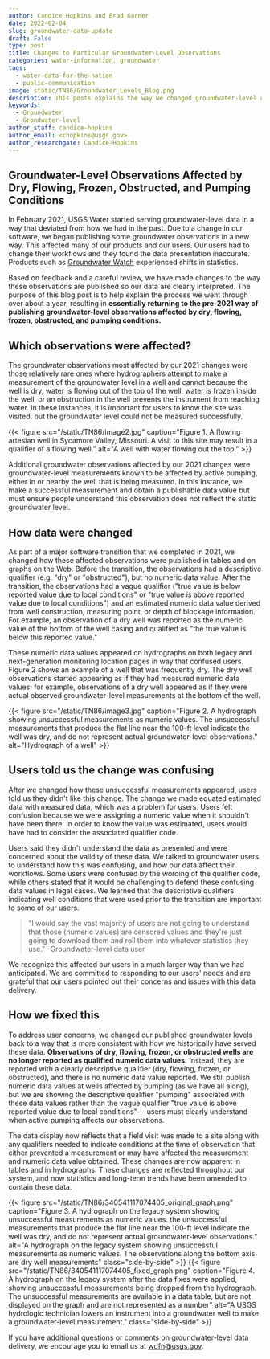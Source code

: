 ```yaml
---
author: Candice Hopkins and Brad Garner
date: 2022-02-04
slug: groundwater-data-update
draft: False
type: post
title: Changes to Particular Groundwater-Level Observations
categories: water-information, groundwater
tags:
  - water-data-for-the-nation
  - public-communication
image: static/TN86/Groundwater_Levels_Blog.png
description: This posts explains the way we changed groundwater-level observations to the pre-2021 way of publishing observations.
keywords:
  - Groundwater
  - Grondwater-level
author_staff: candice-hopkins
author_email: <chopkins@usgs.gov>
author_researchgate: Candice-Hopkins
---
```

## Groundwater-Level Observations Affected by Dry, Flowing, Frozen, Obstructed, and Pumping Conditions

In February 2021, USGS Water started serving groundwater-level data in a
way that deviated from how we had in the past. Due to a change in our
software, we began publishing some groundwater observations in a new
way. This affected many of our products and our users. Our users had to
change their workflows and they found the data presentation inaccurate.
Products such as [Groundwater
Watch](https://groundwaterwatch.usgs.gov/) experienced shifts in statistics.

Based on feedback and a careful review, we have made changes to the way
these observations are published so our data are clearly interpreted.
The purpose of this blog post is to help explain the process we went
through over about a year, resulting in **essentially returning to
the pre-2021 way of publishing groundwater-level observations affected
by dry, flowing, frozen, obstructed, and pumping conditions.**

## Which observations were affected?

The groundwater observations most affected by our 2021 changes were
those relatively rare ones where hydrographers attempt to make a
measurement of the groundwater level in a well and cannot because the
well is dry, water is flowing out of the top of the well, water is
frozen inside the well, or an obstruction in the well prevents the
instrument from reaching water. In these instances, it is important for
users to know the site was visited, but the groundwater level could not
be measured successfully.

{{< figure src="/static/TN86/image2.jpg" caption="Figure 1. A flowing artesian well in Sycamore Valley, Missouri. A visit to this site may result in a qualifier of a flowing well." alt="A well with water flowing out the top." >}}


Additional groundwater observations affected by our 2021 changes were
groundwater-level measurements known to be affected by active pumping,
either in or nearby the well that is being measured. In this instance,
we make a successful measurement and obtain a publishable data value but
must ensure people understand this observation does not reflect the
static groundwater level.

## How data were changed

As part of a major software transition that we completed in 2021, we
changed how these affected observations were published in tables and on
graphs on the Web. Before the transition, the observations had a
descriptive qualifier (e.g. "dry" or "obstructed"), but no numeric data
value. After the transition, the observations had a vague qualifier
("true value is below reported value due to local conditions" or "true
value is above reported value due to local conditions") and an estimated
numeric data value derived from well construction, measuring point, or
depth of blockage information. For example, an observation of a dry well
was reported as the numeric value of the bottom of the well casing and
qualified as "the true value is below this reported value."

These numeric data values appeared on hydrographs on both legacy and
next-generation monitoring location pages in way that confused users.
Figure 2 shows an example of a well that was frequently dry. The dry
well observations started appearing as if they had measured numeric data
values; for example, observations of a dry well appeared as if they were
actual observed groundwater-level measurements at the bottom of the
well.


{{< figure src="/static/TN86/image3.jpg" caption="Figure 2. A hydrograph showing unsuccessful measurements as numeric values. The unsuccessful measurements that produce the flat line near the 100-ft level indicate the well was dry, and do not represent actual groundwater-level observations." alt="Hydrograph of a well" >}}



## Users told us the change was confusing

After we changed how these unsuccessful measurements appeared, users told us they
didn't like this change. The change we made equated estimated data with
measured data, which was a problem for users. Users felt confusion
because we were assigning a numeric value when it shouldn't have been
there. In order to know the value was estimated, users would have had to
consider the associated qualifier code.

Users said they didn't understand the data as presented and were
concerned about the validity of these data. We talked to groundwater
users to understand how this was confusing, and how our data affect
their workflows. Some users were confused by the wording of the
qualifier code, while others stated that it would be challenging to
defend these confusing data values in legal cases. We learned that the
descriptive qualifiers indicating well conditions that were used prior
to the transition are important to some of our users.

>"I would say the vast majority of users are not going to understand that
>those (numeric values) are censored values and they're just going to
>download them and roll them into whatever statistics they use."
>-Groundwater-level data user

We recognize this affected our users in a much larger way than we had
anticipated. We are committed to responding to our users' needs and are
grateful that our users pointed out their concerns and issues with this
data delivery.

## How we fixed this

To address user concerns, we changed our published groundwater levels
back to a way that is more consistent with how we historically have
served these data. **Observations of dry, flowing, frozen, or obstructed
wells are no longer reported as qualified numeric data values.**
Instead, they are reported with a clearly descriptive qualifier (dry,
flowing, frozen, or obstructed), and there is no numeric data value
reported. We still publish numeric data values at wells affected by
pumping (as we have all along), but we are showing the descriptive
qualifier "pumping" associated with these data values rather than the
vague qualifier "true value is above reported value due to local
conditions"---users must clearly understand when active pumping affects
our observations.

The data display now reflects that a field visit was made to a site
along with any qualifiers needed to indicate conditions at the time of
observation that either prevented a measurement or may have affected the
measurement and numeric data value obtained. These changes are now
apparent in tables and in hydrographs. These changes are reflected
throughout our system, and now statistics and long-term trends have been
amended to contain these data.


<div class="grid-row">
{{< figure src="/static/TN86/340541117074405_original_graph.png" caption="Figure 3. A hydrograph on the legacy system showing unsuccessful measurements as numeric values. the unsuccessful measurements that produce the flat line near the 100-ft level indicate the well was dry, and do not represent actual groundwater-level observations." alt="A hydrograph on the legacy system showing unsuccessful measurements as numeric values. The observations along the bottom axis are dry well measurements" class="side-by-side" >}}
{{< figure src="/static/TN86/340541117074405_fixed_graph.png" caption="Figure 4. A hydrograph on the legacy system after the data fixes were applied, showing unsuccessful measurements being dropped from the hydrograph. The unsuccessful measurements are available in a data table, but are not displayed on the graph and are not represented as a number" alt="A USGS hydrologic technician lowers an instrument into a groundwater well to make a groundwater-level measurement." class="side-by-side" >}}
</div>

If you have additional questions or comments on groundwater-level data
delivery, we encourage you to email us at <wdfn@usgs.gov>.
